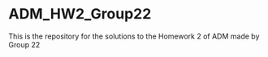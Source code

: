 # ADM_HW2_Group22
This is the repository for the solutions to the Homework 2 of ADM made by Group 22
